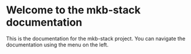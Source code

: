 # Welcome to the mkb-stack documentation

This is the documentation for the mkb-stack project. You can navigate the documentation using the menu on the left.
